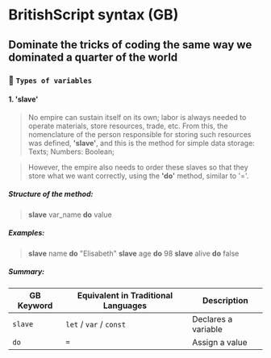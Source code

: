 # BritishScript syntax (GB)

## Dominate the tricks of coding the same way we dominated a quarter of the world

### 🧾 `Types of variables`

#### 1. **'slave'**
> No empire can sustain itself on its own; labor is always needed to operate materials, store resources, trade, etc. From this, the nomenclature of the person responsible for storing such resources was defined, **'slave'**, and this is the method for simple data storage:
> Texts;
> Numbers:
> Boolean;

>However, the empire also needs to order these slaves so that they store what we want correctly, using the **'do'** method, similar to '='.

##### Structure of the method:
> **slave** var_name **do** value

##### Examples:
> **slave** name **do** "Elisabeth"
> **slave** age **do** 98
> **slave** alive **do** false

##### Summary:
| GB Keyword | Equivalent in Traditional Languages | Description |
|------------|-------------------------------------|-------------|
| `slave`    | `let` / `var` / `const`             | Declares a variable |
| `do`       | `=`                                 | Assign a value |

